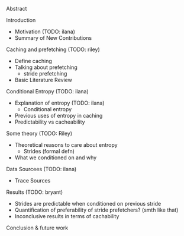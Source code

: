 Abstract

Introduction

- Motivation (TODO: ilana)
- Summary of New Contributions

Caching and prefetching (TODO: riley)

- Define caching
- Talking about prefetching
  - stride prefetching
- Basic Literature Review

Conditional Entropy (TODO: ilana)

- Explanation of entropy (TODO: ilana)
  - Conditional entropy
- Previous uses of entropy in caching
- Predictability vs cacheability

Some theory (TODO: Riley)
- Theoretical reasons to care about entropy
  - Strides (formal defn)
- What we conditioned on and why

Data Sourcees (TODO: ilana)

- Trace Sources

Results (TODO: bryant)

- Strides are predictable when conditioned on previous stride
- Quantification of preferability of stride prefetchers? (smth like that)
- Inconclusive results in terms of cachability

Conclusion & future work
